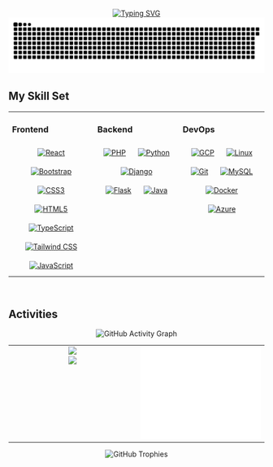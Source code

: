 <br>

<div align="center">
  <a href="https://git.io/typing-svg">
    <img src="https://readme-typing-svg.demolab.com?font=Fira+Code&weight=500&size=38&pause=1000&color=79F73F&width=800&height=90&lines=Welcome+to+My+GitHub;I'm+ryoken+%F0%9F%91%8B" alt="Typing SVG" />
  </a>
</div>
  
<div align="center">
  <img src="https://github.com/Marstach-svg/Marstach-svg/blob/main/img/github-user-contribution.svg" />
</div>


## My Skill Set  
<table><tr><td valign="top" width="33%">

### Frontend  
<div align="center">  
<a href="https://reactjs.org/" target="_blank"><img style="margin: 10px" src="https://profilinator.rishav.dev/skills-assets/react-original-wordmark.svg" alt="React" height="50" /></a>  
<a href="https://getbootstrap.com/docs/3.4/javascript/" target="_blank"><img style="margin: 10px" src="https://profilinator.rishav.dev/skills-assets/bootstrap-plain.svg" alt="Bootstrap" height="50" /></a>  
<a href="https://www.w3schools.com/css/" target="_blank"><img style="margin: 10px" src="https://profilinator.rishav.dev/skills-assets/css3-original-wordmark.svg" alt="CSS3" height="50" /></a>  
<a href="https://en.wikipedia.org/wiki/HTML5" target="_blank"><img style="margin: 10px" src="https://profilinator.rishav.dev/skills-assets/html5-original-wordmark.svg" alt="HTML5" height="50" /></a>  
<a href="https://www.typescriptlang.org/" target="_blank"><img style="margin: 10px" src="https://profilinator.rishav.dev/skills-assets/typescript-original.svg" alt="TypeScript" height="50" /></a>  
<a href="https://www.tailwindcss.com/" target="_blank"><img style="margin: 10px" src="https://profilinator.rishav.dev/skills-assets/tailwindcss.svg" alt="Tailwind CSS" height="50" /></a>  
<a href="https://www.javascript.com/" target="_blank"><img style="margin: 10px" src="https://profilinator.rishav.dev/skills-assets/javascript-original.svg" alt="JavaScript" height="50" /></a>  
</div>

</td><td valign="top" width="33%">



### Backend  
<div align="center">  
<a href="https://www.php.net/" target="_blank"><img style="margin: 10px" src="https://profilinator.rishav.dev/skills-assets/php-original.svg" alt="PHP" height="50" /></a>  
<a href="https://www.python.org/" target="_blank"><img style="margin: 10px" src="https://profilinator.rishav.dev/skills-assets/python-original.svg" alt="Python" height="50" /></a>  
<a href="https://www.djangoproject.com/" target="_blank"><img style="margin: 10px" src="https://profilinator.rishav.dev/skills-assets/django-original.svg" alt="Django" height="50" /></a>  
<a href="https://flask.palletsprojects.com/" target="_blank"><img style="margin: 10px" src="https://profilinator.rishav.dev/skills-assets/flask.png" alt="Flask" height="50" /></a>  
<a href="https://www.java.com/" target="_blank"><img style="margin: 10px" src="https://profilinator.rishav.dev/skills-assets/java-original-wordmark.svg" alt="Java" height="50" /></a>  
</div>

</td><td valign="top" width="33%">



### DevOps  
<div align="center">  
<a href="https://cloud.google.com/" target="_blank"><img style="margin: 10px" src="https://profilinator.rishav.dev/skills-assets/google_cloud-icon.svg" alt="GCP" height="50" /></a>  
<a href="https://www.linux.org/" target="_blank"><img style="margin: 10px" src="https://profilinator.rishav.dev/skills-assets/linux-original.svg" alt="Linux" height="50" /></a>  
<a href="https://github.com/" target="_blank"><img style="margin: 10px" src="https://profilinator.rishav.dev/skills-assets/git-scm-icon.svg" alt="Git" height="50" /></a>  
<a href="https://www.mysql.com/" target="_blank"><img style="margin: 10px" src="https://profilinator.rishav.dev/skills-assets/mysql-original-wordmark.svg" alt="MySQL" height="50" /></a>  
<a href="https://www.docker.com/" target="_blank"><img style="margin: 10px" src="https://profilinator.rishav.dev/skills-assets/docker-original-wordmark.svg" alt="Docker" height="50" /></a>  
<a href="https://azure.microsoft.com/en-in/" target="_blank"><img style="margin: 10px" src="https://profilinator.rishav.dev/skills-assets/microsoft_azure-icon.svg" alt="Azure" height="50" /></a>  
</div>

</td></tr></table>  

<br/>  

## Activities
<!-- グラフはセンターでOK -->
<p align="center">
  <img
    src="https://github-readme-activity-graph.vercel.app/graph?username=Marstach-svg&theme=tokyo-night&custom_title=Contribution%20Graph%20in%20the%20last%2031%20days"
    alt="GitHub Activity Graph"
  />
</p>

<!-- 左: Stats+Streak（縦）　右: Metrics -->
<table align="center">
  <tr>
    <!-- 左側 -->
    <td valign="top" width="50%" align="center">
      <a href="https://github-readme-stats.vercel.app/api?username=Marstach-svg&theme=onewhite&layout=compact">
        <img width="380" src="https://github-readme-stats.vercel.app/api?username=Marstach-svg&theme=onewhite&layout=compact" />
      </a><br/>
      <a href="https://git.io/streak-stats">
        <img width="380" src="https://streak-stats.demolab.com?user=Marstach-svg&theme=tokyonight&border_radius=4.3" />
      </a>
    </td>
    <td valign="top" align="right" width="50%">
      <a href="https://github.com/lowlighter/metrics">
        <img src="https://github.com/Marstach-svg/Marstach-svg/blob/main/output/metrics.base.svg" />
      </a>
    </td>
  </tr>
</table>

<!-- トロフィーは中央 -->
<p align="center">
  <img src="https://github-profile-trophy.vercel.app/?username=Marstach-svg&theme=flat" alt="GitHub Trophies" />
</p>

